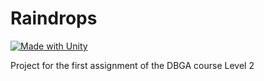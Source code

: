 # Raindrops
 [![Made with Unity](https://img.shields.io/badge/Made%20with-Unity-57b9d3.svg?style=flat&logo=unity)](https://www.unity.com)
 
 Project for the first assignment of the DBGA course Level 2

